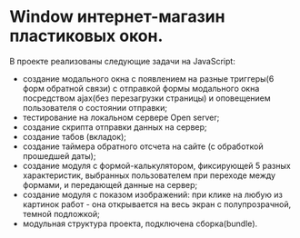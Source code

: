 # Window интернет-магазин пластиковых окон.

В проекте реализованы следующие задачи на JavaScript:
- создание модального окна с появлением на разные триггеры(6 форм обратной связи) с отправкой формы модального окна посредством ajax(без перезагрузки страницы) и оповещением пользователя о состоянии отправки;
- тестирование на локальном сервере Open server;
- создание скрипта отправки данных на сервер;
- создание табов (вкладок);
- создание таймера обратного отсчета на сайте (с обработкой прошедшей даты);
- создание модуля с формой-калькулятором, фиксирующей 5 разных характеристик, выбранных пользователем при переходе между формами, и передающей данные на сервер;
- создание модуля с показом изображений: при клике на любую из картинок работ - она открывается на весь экран с полупрозрачной, темной подложкой;
- модульная структура проекта, подключена сборка(bundle).
